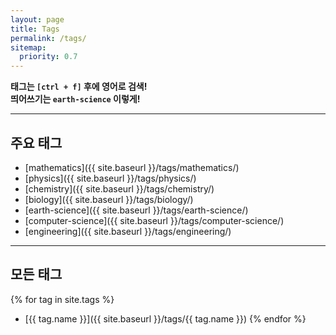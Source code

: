 ```yaml
---
layout: page
title: Tags
permalink: /tags/
sitemap:
  priority: 0.7
---
```


**태그는 `[ctrl + f]` 후에 영어로 검색!**  
**띄어쓰기는 `earth-science` 이렇게!**

---

## 주요 태그

* [mathematics]({{ site.baseurl }}/tags/mathematics/)
* [physics]({{ site.baseurl }}/tags/physics/)
* [chemistry]({{ site.baseurl }}/tags/chemistry/)
* [biology]({{ site.baseurl }}/tags/biology/)
* [earth-science]({{ site.baseurl }}/tags/earth-science/)
* [computer-science]({{ site.baseurl }}/tags/computer-science/)
* [engineering]({{ site.baseurl }}/tags/engineering/)

---

## 모든 태그

{% for tag in site.tags %}
* [{{ tag.name }}]({{ site.baseurl }}/tags/{{ tag.name }})
{% endfor %}

